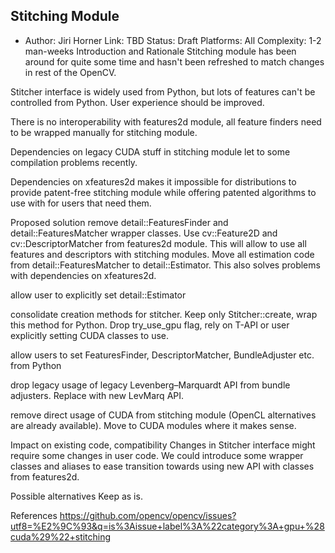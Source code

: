 ## Stitching Module
* Author: Jiri Horner
Link: TBD
Status: Draft
Platforms: All
Complexity: 1-2 man-weeks
Introduction and Rationale
Stitching module has been around for quite some time and hasn't been refreshed to match changes in rest of the OpenCV.

Stitcher interface is widely used from Python, but lots of features can't be controlled from Python. User experience should be improved.

There is no interoperability with features2d module, all feature finders need to be wrapped manually for stitching module.

Dependencies on legacy CUDA stuff in stitching module let to some compilation problems recently.

Dependencies on xfeatures2d makes it impossible for distributions to provide patent-free stitching module while offering patented algorithms to use with for users that need them.

Proposed solution
remove detail::FeaturesFinder and detail::FeaturesMatcher wrapper classes. Use cv::Feature2D and cv::DescriptorMatcher from features2d module. This will allow to use all features and descriptors with stitching modules. Move all estimation code from detail::FeaturesMatcher to detail::Estimator. This also solves problems with dependencies on xfeatures2d.

allow user to explicitly set detail::Estimator

consolidate creation methods for stitcher. Keep only Stitcher::create, wrap this method for Python. Drop try_use_gpu flag, rely on T-API or user explicitly setting CUDA classes to use.

allow users to set FeaturesFinder, DescriptorMatcher, BundleAdjuster etc. from Python

drop legacy usage of legacy Levenberg–Marquardt API from bundle adjusters. Replace with new LevMarq API.

remove direct usage of CUDA from stitching module (OpenCL alternatives are already available). Move to CUDA modules where it makes sense.

Impact on existing code, compatibility
Changes in Stitcher interface might require some changes in user code. We could introduce some wrapper classes and aliases to ease transition towards using new API with classes from features2d.

Possible alternatives
Keep as is.

References
https://github.com/opencv/opencv/issues?utf8=%E2%9C%93&q=is%3Aissue+label%3A%22category%3A+gpu+%28cuda%29%22+stitching